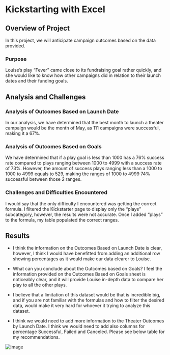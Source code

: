 # Kickstarting with Excel

## Overview of Project
In this project, we will anticipate campaign outcomes based on the data provided.


### Purpose
Louise’s play “Fever” came close to its fundraising goal rather quickly, and she would like to know how other campaigns did in relation to their launch dates and their funding goals.


## Analysis and Challenges

### Analysis of Outcomes Based on Launch Date
In our analysis, we have determined that the best month to launch a theater campaign would be the month of May, as 111 campaigns were successful, making it a 67%.

### Analysis of Outcomes Based on Goals
We have determined that if a play goal is less than 1000 has a 76% success rate compared to plays ranging between 1000 to 4999 with a success rate of 73%. However, the amount of success plays ranging less than a 1000 to 1000 to 4999 equals to 529, making the ranges of 1000 to 4999 74% successful between those 2 ranges.

### Challenges and Difficulties Encountered
I would say that the only difficulty I encountered was getting the correct formula. I filtered the Kickstarter page to display only the “plays” subcategory, however, the results were not accurate. Once I added “plays” to the formula, my table populated the correct ranges.

## Results

- I think the information on the Outcomes Based on Launch Date is clear, however, I think I would have benefitted from adding an additional row showing percentages as it would make our data clearer to Louise.

- What can you conclude about the Outcomes based on Goals?
I feel the information provided on the Outcomes Based on Goals sheet is noticeably clear, and it will provide Louise in-depth data to compare her play to all the other plays. 

- I believe that a limitation of this dataset would be that is incredible big, and if you are not familiar with the formulas and how to filter the desired data, would make it very hard for whoever it trying to analyze this dataset.

- I think we would need to add more information to the Theater Outcomes by Launch Date. I think we would need to add also columns for percentage Successful, Failed and Canceled.
Please see below table for my recommendations.

![image](https://user-images.githubusercontent.com/86321353/123350131-34ae5c80-d50f-11eb-90d7-59449a6949a3.png)



